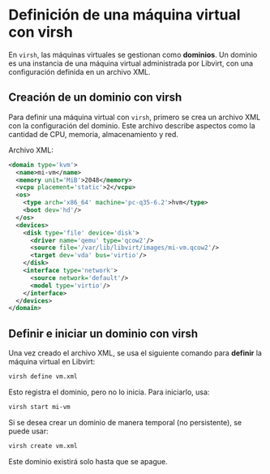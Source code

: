 # Definición de una máquina virtual con virsh

En `virsh`, las máquinas virtuales se gestionan como **dominios**. Un dominio es una instancia de una máquina virtual administrada por Libvirt, con una configuración definida en un archivo XML.  

## Creación de un dominio con virsh
Para definir una máquina virtual con `virsh`, primero se crea un archivo XML con la configuración del dominio. Este archivo describe aspectos como la cantidad de CPU, memoria, almacenamiento y red.  

Archivo XML:

```xml
<domain type='kvm'>
  <name>mi-vm</name>
  <memory unit='MiB'>2048</memory>
  <vcpu placement='static'>2</vcpu>
  <os>
    <type arch='x86_64' machine='pc-q35-6.2'>hvm</type>
    <boot dev='hd'/>
  </os>
  <devices>
    <disk type='file' device='disk'>
      <driver name='qemu' type='qcow2'/>
      <source file='/var/lib/libvirt/images/mi-vm.qcow2'/>
      <target dev='vda' bus='virtio'/>
    </disk>
    <interface type='network'>
      <source network='default'/>
      <model type='virtio'/>
    </interface>
  </devices>
</domain>
```

## Definir e iniciar un dominio con virsh  
Una vez creado el archivo XML, se usa el siguiente comando para **definir** la máquina virtual en Libvirt:  
```bash
virsh define vm.xml
```
Esto registra el dominio, pero no lo inicia. Para iniciarlo, usa:  
```bash
virsh start mi-vm
```

Si se desea crear un dominio de manera temporal (no persistente), se puede usar:  
```bash
virsh create vm.xml
```
Este dominio existirá solo hasta que se apague.

